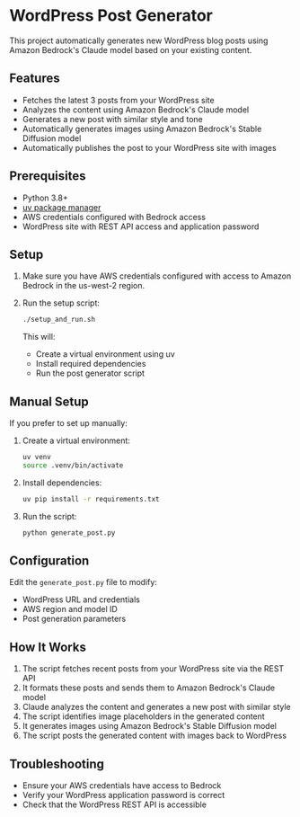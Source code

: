 # WordPress Post Generator

This project automatically generates new WordPress blog posts using Amazon Bedrock's Claude model based on your existing content.

## Features

- Fetches the latest 3 posts from your WordPress site
- Analyzes the content using Amazon Bedrock's Claude model
- Generates a new post with similar style and tone
- Automatically generates images using Amazon Bedrock's Stable Diffusion model
- Automatically publishes the post to your WordPress site with images

## Prerequisites

- Python 3.8+
- [uv package manager](https://github.com/astral-sh/uv)
- AWS credentials configured with Bedrock access
- WordPress site with REST API access and application password

## Setup

1. Make sure you have AWS credentials configured with access to Amazon Bedrock in the us-west-2 region.

2. Run the setup script:
   ```bash
   ./setup_and_run.sh
   ```

   This will:
   - Create a virtual environment using uv
   - Install required dependencies
   - Run the post generator script

## Manual Setup

If you prefer to set up manually:

1. Create a virtual environment:
   ```bash
   uv venv
   source .venv/bin/activate
   ```

2. Install dependencies:
   ```bash
   uv pip install -r requirements.txt
   ```

3. Run the script:
   ```bash
   python generate_post.py
   ```

## Configuration

Edit the `generate_post.py` file to modify:

- WordPress URL and credentials
- AWS region and model ID
- Post generation parameters

## How It Works

1. The script fetches recent posts from your WordPress site via the REST API
2. It formats these posts and sends them to Amazon Bedrock's Claude model
3. Claude analyzes the content and generates a new post with similar style
4. The script identifies image placeholders in the generated content
5. It generates images using Amazon Bedrock's Stable Diffusion model
6. The script posts the generated content with images back to WordPress

## Troubleshooting

- Ensure your AWS credentials have access to Bedrock
- Verify your WordPress application password is correct
- Check that the WordPress REST API is accessible
